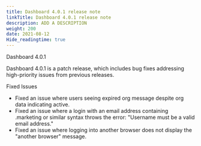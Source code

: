 ```yaml
---
title: Dashboard 4.0.1 release note
linkTitle: Dashboard 4.0.1 release note
description: ADD A DESCRIPTION
weight: 200
date: 2021-08-12
Hide_readingtime: true
---
```


Dashboard 4.0.1

Dashboard 4.0.1 is a patch release, which includes bug fixes addressing high-priority issues from previous releases.

Fixed Issues

* Fixed an issue where users seeing expired org message despite org data indicating active.
* Fixed an issue where a login with an email address containing .marketing or similar syntax throws the error: "Username must be a valid email address."
* Fixed an issue where logging into another browser does not display the "another browser" message.
